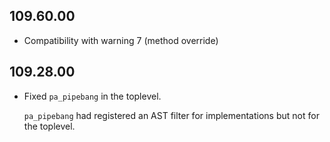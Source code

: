 ## 109.60.00

- Compatibility with warning 7 (method override)

## 109.28.00

- Fixed `pa_pipebang` in the toplevel.

    `pa_pipebang` had registered an AST filter for implementations but
    not for the toplevel.

